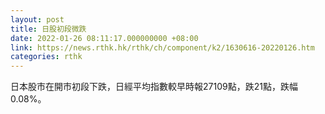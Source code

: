 ```yaml
---
layout: post
title: 日股初段微跌
date: 2022-01-26 08:11:17.000000000 +08:00
link: https://news.rthk.hk/rthk/ch/component/k2/1630616-20220126.htm
categories: rthk
---
```


日本股市在開市初段下跌，日經平均指數較早時報27109點，跌21點，跌幅0.08%。
